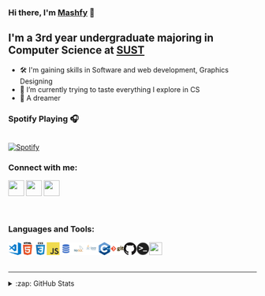 ### Hi there, I'm [Mashfy](https://mashfy.github.io/Mashfy/) 👋

## I'm a 3rd year undergraduate majoring in Computer Science at [SUST](https://www.sust.edu/)
- 🛠 I'm gaining skills in Software and web development, Graphics Designing
- 👷 I’m currently trying to taste everything I explore in CS
- 💭 A dreamer

### Spotify Playing 🎧
 
&nbsp; <br> [![Spotify](https://novatorem-git-master-mashfy.vercel.app/api/spotify)](https://open.spotify.com/user/31owd2iokwd26vgpd2d5bc6zff7e)

### Connect with me:

[<img height="32" width="32" src="https://cdn.jsdelivr.net/npm/simple-icons@v4/icons/facebook.svg" />](https://www.facebook.com/badrul.mash/)
[<img height="32" width="32" src="https://cdn.jsdelivr.net/npm/simple-icons@v4/icons/linkedin.svg" />](https://www.linkedin.com/in/mashfy/)
[<img height="32" width="32" src="https://cdn.jsdelivr.net/npm/simple-icons@v4/icons/instagram.svg" />](https://www.instagram.com/badrul_alam__/)


<br />

### Languages and Tools:

<img align="left" alt="Visual Studio Code" width="26px" src="https://raw.githubusercontent.com/github/explore/80688e429a7d4ef2fca1e82350fe8e3517d3494d/topics/visual-studio-code/visual-studio-code.png" />
<img align="left" alt="HTML5" width="26px" src="https://raw.githubusercontent.com/github/explore/80688e429a7d4ef2fca1e82350fe8e3517d3494d/topics/html/html.png" />
<img align="left" alt="CSS3" width="26px" src="https://raw.githubusercontent.com/github/explore/80688e429a7d4ef2fca1e82350fe8e3517d3494d/topics/css/css.png" />
<img align="left" alt="JavaScript" width="26px" src="https://raw.githubusercontent.com/github/explore/80688e429a7d4ef2fca1e82350fe8e3517d3494d/topics/javascript/javascript.png" />
<img align="left" alt="SQL" width="26px" src="https://raw.githubusercontent.com/github/explore/80688e429a7d4ef2fca1e82350fe8e3517d3494d/topics/sql/sql.png" />
<img align="left" alt="MySQL" width="26px" src="https://raw.githubusercontent.com/github/explore/80688e429a7d4ef2fca1e82350fe8e3517d3494d/topics/mysql/mysql.png" />
<img align="left" alt="Java" width="26px" src="https://raw.githubusercontent.com/github/explore/80688e429a7d4ef2fca1e82350fe8e3517d3494d/topics/java/java.png" />
<img align="left" alt="Cpp" width="26px" src="https://raw.githubusercontent.com/github/explore/80688e429a7d4ef2fca1e82350fe8e3517d3494d/topics/cpp/cpp.png" />
<img align="left" alt="Git" width="26px" src="https://raw.githubusercontent.com/github/explore/80688e429a7d4ef2fca1e82350fe8e3517d3494d/topics/git/git.png" />
<img align="left" alt="GitHub" width="26px" src="https://raw.githubusercontent.com/github/explore/78df643247d429f6cc873026c0622819ad797942/topics/github/github.png" />
<img align="left" alt="Terminal" width="26px" src="https://raw.githubusercontent.com/github/explore/80688e429a7d4ef2fca1e82350fe8e3517d3494d/topics/terminal/terminal.png" />
<img height="26" width="26" src="https://cdn.jsdelivr.net/npm/simple-icons@v4/icons/adobeillustrator.svg" />

<br />
<br />

---

<details>
  <summary>:zap: GitHub Stats</summary>

  <img align="left" alt="Mashfy's GitHub Stats" src="https://github-readme-stats-mashfy.vercel.app/api?username=Mashfy&show_icons=true&hide_border=true" />

</details>
